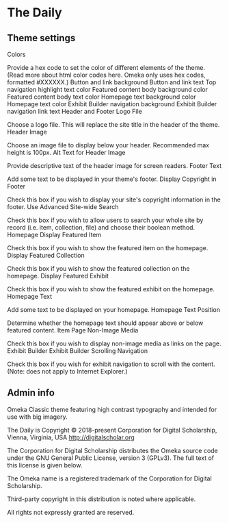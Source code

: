 # The Daily

## Theme settings

Colors

Provide a hex code to set the color of different elements of the theme. (Read more about html color codes here. Omeka only uses hex codes, formatted #XXXXXX.)
Button and link background
Button and link text
Top navigation highlight text color
Featured content body background color
Featured content body text color
Homepage text background color
Homepage text color
Exhibit Builder navigation background
Exhibit Builder navigation link text
Header and Footer
Logo File

Choose a logo file. This will replace the site title in the header of the theme.
Header Image

Choose an image file to display below your header. Recommended max height is 100px.
Alt Text for Header Image

Provide descriptive text of the header image for screen readers.
Footer Text

Add some text to be displayed in your theme's footer.
Display Copyright in Footer

Check this box if you wish to display your site's copyright information in the footer.
Use Advanced Site-wide Search

Check this box if you wish to allow users to search your whole site by record (i.e. item, collection, file) and choose their boolean method.
Homepage
Display Featured Item

Check this box if you wish to show the featured item on the homepage.
Display Featured Collection

Check this box if you wish to show the featured collection on the homepage.
Display Featured Exhibit

Check this box if you wish to show the featured exhibit on the homepage.
Homepage Text

Add some text to be displayed on your homepage.
Homepage Text Position

Determine whether the homepage text should appear above or below featured content.
Item Page
Non-Image Media

Check this box if you wish to display non-image media as links on the page.
Exhibit Builder
Exhibit Builder Scrolling Navigation

Check this box if you wish for exhibit navigation to scroll with the content. (Note: does not apply to Internet Explorer.)


## Admin info

Omeka Classic theme featuring high contrast typography and intended for use with big imagery.

The Daily is Copyright © 2018-present Corporation for Digital Scholarship, Vienna, Virginia, USA http://digitalscholar.org

The Corporation for Digital Scholarship distributes the Omeka source code under the GNU General Public License, version 3 (GPLv3). The full text of this license is given below.

The Omeka name is a registered trademark of the Corporation for Digital Scholarship.

Third-party copyright in this distribution is noted where applicable.

All rights not expressly granted are reserved.